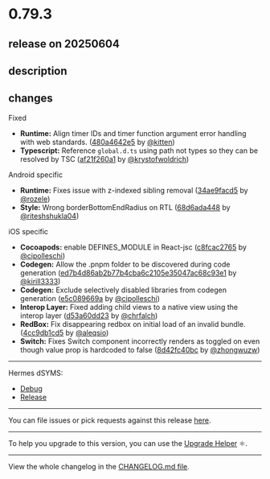 # 0.79.3

## release on 20250604
## description
## changes
Fixed

* <strong>Runtime:</strong> Align timer IDs and timer function argument error handling with web standards. (<a href="https://github.com/facebook/react-native/commit/480a4642e5a644becf1c477d3d239f9b57efff3a">480a4642e5</a> by <a href="https://github.com/kitten">@kitten</a>)
* <strong>Typescript:</strong> Reference <code>global.d.ts</code> using path not types so they can be resolved by TSC (<a href="https://github.com/facebook/react-native/commit/af21f260a1cee460d11fc9c292aaa9f602cbd5a4">af21f260a1</a> by <a href="https://github.com/krystofwoldrich">@krystofwoldrich</a>)

Android specific

* <strong>Runtime:</strong> Fixes issue with z-indexed sibling removal (<a href="https://github.com/facebook/react-native/commit/34ae9facd52b5da28b5ced22110532bbcdad2cec">34ae9facd5</a> by <a href="https://github.com/rozele">@rozele</a>)
* <strong>Style:</strong> Wrong borderBottomEndRadius on RTL (<a href="https://github.com/facebook/react-native/commit/68d6ada44893701b6006a6b1753131c7e880a30a">68d6ada448</a> by <a href="https://github.com/riteshshukla04">@riteshshukla04</a>)

iOS specific

* <strong>Cocoapods:</strong> enable DEFINES_MODULE in React-jsc (<a href="https://github.com/facebook/react-native/commit/c8fcac2765e0f79f0e7bb3a422a65698aec62536">c8fcac2765</a> by <a href="https://github.com/cipolleschi">@cipolleschi</a>)
* <strong>Codegen:</strong> Allow the .pnpm folder to be discovered during code generation (<a href="https://github.com/facebook/react-native/commit/ed7b4d86ab2b77b4cba6c2105e35047ac68c93e1">ed7b4d86ab2b77b4cba6c2105e35047ac68c93e1</a> by <a href="https://github.com/kirill3333">@kirill3333</a>)
* <strong>Codegen:</strong> Exclude selectively disabled libraries from codegen generation (<a href="https://github.com/facebook/react-native/commit/e5c089669a82bd2075c1657d0291aa32a6b61966">e5c089669a</a> by <a href="https://github.com/cipolleschi">@cipolleschi</a>)
* <strong>Interop Layer:</strong> Fixed adding child views to a native view using the interop layer (<a href="https://github.com/facebook/react-native/commit/d53a60dd23c5df8afca058a867c50df8b61f62e2">d53a60dd23</a> by <a href="https://github.com/chrfalch">@chrfalch</a>)
* <strong>RedBox:</strong> Fix disappearing redbox on initial load of an invalid bundle. (<a href="https://github.com/facebook/react-native/commit/4cc9db1cd501b019e90bb540ce836e2a2c2bf2ff">4cc9db1cd5</a> by <a href="https://github.com/aleqsio">@aleqsio</a>)
* <strong>Switch:</strong> Fixes Switch component incorrectly renders as toggled on even though value prop is hardcoded to false (<a href="https://github.com/facebook/react-native/commit/8d42fc40bc1b31efa7913198e23f39ac46532dc7">8d42fc40bc</a> by <a href="https://github.com/zhongwuzw">@zhongwuzw</a>)

*** ** * ** ***

Hermes dSYMS:

* <a href="https://repo1.maven.org/maven2/com/facebook/react/react-native-artifacts/0.79.3/react-native-artifacts-0.79.3-hermes-framework-dSYM-debug.tar.gz" rel="nofollow">Debug</a>
* <a href="https://repo1.maven.org/maven2/com/facebook/react/react-native-artifacts/0.79.3/react-native-artifacts-0.79.3-hermes-framework-dSYM-release.tar.gz" rel="nofollow">Release</a>

*** ** * ** ***

You can file issues or pick requests against this release <a href="https://github.com/reactwg/react-native-releases/issues/new/choose">here</a>.

*** ** * ** ***

To help you upgrade to this version, you can use the <a href="https://react-native-community.github.io/upgrade-helper/" rel="nofollow">Upgrade Helper</a> ⚛️.

*** ** * ** ***

View the whole changelog in the <a href="https://github.com/facebook/react-native/blob/main/CHANGELOG.md">CHANGELOG.md file</a>.

